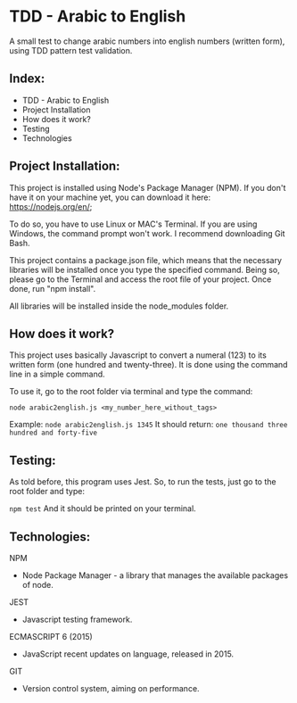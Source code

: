 # TDD - Arabic to English
A small test to change arabic numbers into english numbers (written form), using TDD pattern test validation.

## Index:

- TDD - Arabic to English
- Project Installation
- How does it work?
- Testing
- Technologies

## Project Installation:

This project is installed using Node's Package Manager (NPM). If you don't have it on your machine yet, you can download it here: https://nodejs.org/en/;

To do so, you have to use Linux or MAC's Terminal. If you are using Windows, the command prompt won't work. I recommend downloading Git Bash.

This project contains a package.json file, which means that the necessary libraries will be installed once you type the specified command. Being so, please go to the Terminal and access the root file of your project. Once done, run "npm install".

All libraries will be installed inside the node_modules folder.

## How does it work?

This project uses basically Javascript to convert a numeral (123) to its written form (one hundred and twenty-three). It is done using the command line in a simple command.

To use it, go to the root folder via terminal and type the command:

`node arabic2english.js <my_number_here_without_tags>`

Example: `node arabic2english.js 1345`
It should return: `one thousand three hundred and forty-five`

## Testing:

As told before, this program uses Jest. So, to run the tests, just go to the root folder and type:

`npm test`
And it should be printed on your terminal.

## Technologies:

NPM
- Node Package Manager - a library that manages the available packages of node.

JEST
- Javascript testing framework.

ECMASCRIPT 6 (2015)
- JavaScript recent updates on language, released in 2015.

GIT
- Version control system, aiming on performance.